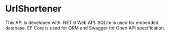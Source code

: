 # UrlShortener

This API is developed with .NET 6 Web API. SQLite is used for embedded database. EF Core is used for ORM and Swagger for Open API specification.
